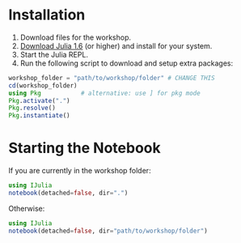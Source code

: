 # Installation

1. Download files for the workshop.
2. [Download Julia 1.6](https://julialang.org/downloads/) (or higher) and install for your system.
3. Start the Julia REPL.
4. Run the following script to download and setup extra packages:
```julia
workshop_folder = "path/to/workshop/folder" # CHANGE THIS
cd(workshop_folder)
using Pkg           # alternative: use ] for pkg mode
Pkg.activate(".")
Pkg.resolve()
Pkg.instantiate()
```

# Starting the Notebook

If you are currently in the workshop folder:

```julia
using IJulia
notebook(detached=false, dir=".")
```

Otherwise:

```julia
using IJulia
notebook(detached=false, dir="path/to/workshop/folder")
```
